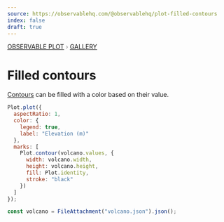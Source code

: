 ```yaml
---
source: https://observablehq.com/@observablehq/plot-filled-contours
index: false
draft: true
---
```


<div style="color: grey; font: 13px/25.5px var(--sans-serif); text-transform: uppercase;"><h1 style="display: none;">Plot: Filled contours</h1><a href="/plot">Observable Plot</a> › <a href="/@observablehq/plot-gallery">Gallery</a></div>

# Filled contours

[Contours](https://observablehq.com/plot/marks/contour) can be filled with a color based on their value.

```js echo
Plot.plot({
  aspectRatio: 1,
  color: {
    legend: true,
    label: "Elevation (m)"
  },
  marks: [
    Plot.contour(volcano.values, {
      width: volcano.width,
      height: volcano.height,
      fill: Plot.identity,
      stroke: "black"
    })
  ]
});
```

```js echo
const volcano = FileAttachment("volcano.json").json();
```

